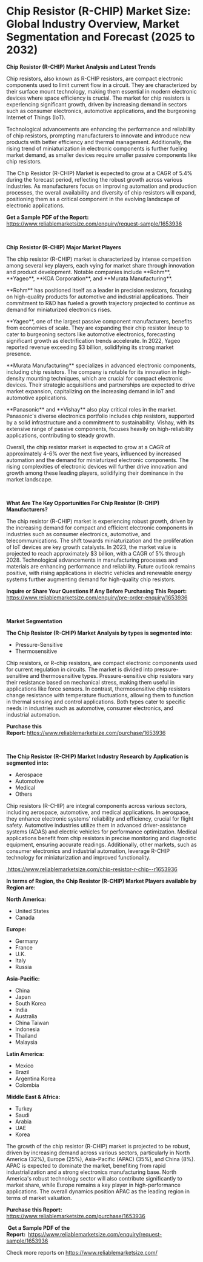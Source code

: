 <p><h1>Chip Resistor (R-CHIP) Market Size: Global Industry Overview, Market Segmentation and Forecast (2025 to 2032)</h1></p><p><strong>Chip Resistor (R-CHIP) Market Analysis and Latest Trends</strong></p>
<p><p>Chip resistors, also known as R-CHIP resistors, are compact electronic components used to limit current flow in a circuit. They are characterized by their surface mount technology, making them essential in modern electronic devices where space efficiency is crucial. The market for chip resistors is experiencing significant growth, driven by increasing demand in sectors such as consumer electronics, automotive applications, and the burgeoning Internet of Things (IoT). </p><p>Technological advancements are enhancing the performance and reliability of chip resistors, prompting manufacturers to innovate and introduce new products with better efficiency and thermal management. Additionally, the rising trend of miniaturization in electronic components is further fueling market demand, as smaller devices require smaller passive components like chip resistors. </p><p>The Chip Resistor (R-CHIP) Market is expected to grow at a CAGR of 5.4% during the forecast period, reflecting the robust growth across various industries. As manufacturers focus on improving automation and production processes, the overall availability and diversity of chip resistors will expand, positioning them as a critical component in the evolving landscape of electronic applications.</p></p>
<p><strong>Get a Sample PDF of the Report:&nbsp;</strong> <a href="https://www.reliablemarketsize.com/enquiry/request-sample/1653936?utm_campaign=2478&utm_medium=2&utm_source=Github&utm_content=ia&utm_term=06042025&utm_id=chip-resistor-r-chip">https://www.reliablemarketsize.com/enquiry/request-sample/1653936</a></p>
<p>&nbsp;</p>
<p><strong>Chip Resistor (R-CHIP) Major Market Players</strong></p>
<p><p>The chip resistor (R-CHIP) market is characterized by intense competition among several key players, each vying for market share through innovation and product development. Notable companies include **Rohm**, **Yageo**, **KOA Corporation**, and **Murata Manufacturing**.</p><p>**Rohm** has positioned itself as a leader in precision resistors, focusing on high-quality products for automotive and industrial applications. Their commitment to R&D has fueled a growth trajectory projected to continue as demand for miniaturized electronics rises. </p><p>**Yageo**, one of the largest passive component manufacturers, benefits from economies of scale. They are expanding their chip resistor lineup to cater to burgeoning sectors like automotive electronics, forecasting significant growth as electrification trends accelerate. In 2022, Yageo reported revenue exceeding $3 billion, solidifying its strong market presence.</p><p>**Murata Manufacturing** specializes in advanced electronic components, including chip resistors. The company is notable for its innovation in high-density mounting techniques, which are crucial for compact electronic devices. Their strategic acquisitions and partnerships are expected to drive market expansion, capitalizing on the increasing demand in IoT and automotive applications.</p><p>**Panasonic** and **Vishay** also play critical roles in the market. Panasonic's diverse electronics portfolio includes chip resistors, supported by a solid infrastructure and a commitment to sustainability. Vishay, with its extensive range of passive components, focuses heavily on high-reliability applications, contributing to steady growth.</p><p>Overall, the chip resistor market is expected to grow at a CAGR of approximately 4-6% over the next five years, influenced by increased automation and the demand for miniaturized electronic components. The rising complexities of electronic devices will further drive innovation and growth among these leading players, solidifying their dominance in the market landscape.</p></p>
<p>&nbsp;</p>
<p><strong>What Are The Key Opportunities For Chip Resistor (R-CHIP) Manufacturers?</strong></p>
<p><p>The chip resistor (R-CHIP) market is experiencing robust growth, driven by the increasing demand for compact and efficient electronic components in industries such as consumer electronics, automotive, and telecommunications. The shift towards miniaturization and the proliferation of IoT devices are key growth catalysts. In 2023, the market value is projected to reach approximately $3 billion, with a CAGR of 5% through 2028. Technological advancements in manufacturing processes and materials are enhancing performance and reliability. Future outlook remains positive, with rising applications in electric vehicles and renewable energy systems further augmenting demand for high-quality chip resistors.</p></p>
<p><strong>Inquire or Share Your Questions If Any Before Purchasing This Report:</strong> <a href="https://www.reliablemarketsize.com/enquiry/pre-order-enquiry/1653936?utm_campaign=2478&utm_medium=2&utm_source=Github&utm_content=ia&utm_term=06042025&utm_id=chip-resistor-r-chip">https://www.reliablemarketsize.com/enquiry/pre-order-enquiry/1653936</a></p>
<p>&nbsp;</p>
<p><strong>Market Segmentation</strong></p>
<p><strong>The Chip Resistor (R-CHIP) Market Analysis by types is segmented into:</strong></p>
<p><ul><li>Pressure-Sensitive</li><li>Thermosensitive</li></ul></p>
<p><p>Chip resistors, or R-chip resistors, are compact electronic components used for current regulation in circuits. The market is divided into pressure-sensitive and thermosensitive types. Pressure-sensitive chip resistors vary their resistance based on mechanical stress, making them useful in applications like force sensors. In contrast, thermosensitive chip resistors change resistance with temperature fluctuations, allowing them to function in thermal sensing and control applications. Both types cater to specific needs in industries such as automotive, consumer electronics, and industrial automation.</p></p>
<p><strong>Purchase this Report:&nbsp;</strong><a href="https://www.reliablemarketsize.com/purchase/1653936?utm_campaign=2478&utm_medium=2&utm_source=Github&utm_content=ia&utm_term=06042025&utm_id=chip-resistor-r-chip">https://www.reliablemarketsize.com/purchase/1653936</a></p>
<p>&nbsp;</p>
<p><strong>The Chip Resistor (R-CHIP) Market Industry Research by Application is segmented into:</strong></p>
<p><ul><li>Aerospace</li><li>Automotive</li><li>Medical</li><li>Others</li></ul></p>
<p><p>Chip resistors (R-CHIP) are integral components across various sectors, including aerospace, automotive, and medical applications. In aerospace, they enhance electronic systems' reliability and efficiency, crucial for flight safety. Automotive industries utilize them in advanced driver-assistance systems (ADAS) and electric vehicles for performance optimization. Medical applications benefit from chip resistors in precise monitoring and diagnostic equipment, ensuring accurate readings. Additionally, other markets, such as consumer electronics and industrial automation, leverage R-CHIP technology for miniaturization and improved functionality.</p></p>
<p><a href="https://www.reliablemarketsize.com/chip-resistor-r-chip--r1653936?utm_campaign=2478&utm_medium=2&utm_source=Github&utm_content=ia&utm_term=06042025&utm_id=chip-resistor-r-chip">&nbsp;https://www.reliablemarketsize.com/chip-resistor-r-chip--r1653936</a></p>
<p><strong>In terms of Region, the Chip Resistor (R-CHIP) Market Players available by Region are:</strong></p>
<p>
    <p> <strong> North America: </strong>
        <ul>
            <li>United States</li>
            <li>Canada</li>
        </ul>
        </p> 
    <p> <strong> Europe: </strong>
        <ul>
            <li>Germany</li>
            <li>France</li>
            <li>U.K.</li>
            <li>Italy</li>
            <li>Russia</li>
        </ul>
        </p> 
    <p> <strong> Asia-Pacific: </strong>
        <ul>
            <li>China</li>
            <li>Japan</li>
            <li>South Korea</li>
            <li>India</li>
            <li>Australia</li>
            <li>China Taiwan</li>
            <li>Indonesia</li>
            <li>Thailand</li>
            <li>Malaysia</li>
        </ul>
        </p> 
    <p> <strong> Latin America: </strong>
        <ul>
            <li>Mexico</li>
            <li>Brazil</li>
            <li>Argentina Korea</li>
            <li>Colombia</li>
        </ul>
        </p> 
    <p> <strong> Middle East & Africa: </strong>
        <ul>
            <li>Turkey</li>
            <li>Saudi</li>
            <li>Arabia</li>
            <li>UAE</li>
            <li>Korea</li>
        </ul>
    </p>
    </p>
<p><p>The growth of the chip resistor (R-CHIP) market is projected to be robust, driven by increasing demand across various sectors, particularly in North America (32%), Europe (25%), Asia-Pacific (APAC) (35%), and China (8%). APAC is expected to dominate the market, benefiting from rapid industrialization and a strong electronics manufacturing base. North America's robust technology sector will also contribute significantly to market share, while Europe remains a key player in high-performance applications. The overall dynamics position APAC as the leading region in terms of market valuation.</p></p>
<p><strong>Purchase this Report: </strong><a href="https://www.reliablemarketsize.com/purchase/1653936?utm_campaign=2478&utm_medium=2&utm_source=Github&utm_content=ia&utm_term=06042025&utm_id=chip-resistor-r-chip">https://www.reliablemarketsize.com/purchase/1653936</a></p>
<p>&nbsp;<strong>Get a Sample PDF of the Report:&nbsp;&nbsp;</strong><a href="https://www.reliablemarketsize.com/enquiry/request-sample/1653936?utm_campaign=2478&utm_medium=2&utm_source=Github&utm_content=ia&utm_term=06042025&utm_id=chip-resistor-r-chip">https://www.reliablemarketsize.com/enquiry/request-sample/1653936</a></p>
<p><strong></strong></p>
<p>Check more reports on <a href="https://www.reliablemarketsize.com/?utm_campaign=2478&utm_medium=2&utm_source=Github&utm_content=ia&utm_term=06042025&utm_id=chip-resistor-r-chip">https://www.reliablemarketsize.com/</a></p>